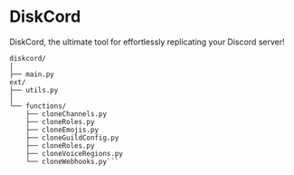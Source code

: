 # DiskCord
DiskCord, the ultimate tool for effortlessly replicating your Discord server!
```
diskcord/
│
├── main.py
ext/
├── utils.py
│
└── functions/
    ├── cloneChannels.py
    ├── cloneRoles.py
    ├── cloneEmojis.py
    ├── cloneGuildConfig.py
    ├── cloneRoles.py
    ├── cloneVoiceRegions.py
    └── cloneWebhooks.py```
